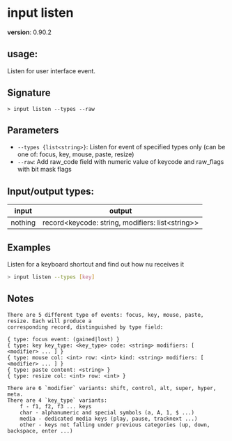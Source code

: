 # input listen

**version**: 0.90.2

## **usage**:

Listen for user interface event.

## Signature

`> input listen --types --raw`

## Parameters

- `--types {list<string>}`: Listen for event of specified types only (can be one of: focus, key, mouse, paste, resize)
- `--raw`: Add raw_code field with numeric value of keycode and raw_flags with bit mask flags

## Input/output types:

| input   | output                                               |
| ------- | ---------------------------------------------------- |
| nothing | record\<keycode: string, modifiers: list\<string\>\> |

## Examples

Listen for a keyboard shortcut and find out how nu receives it

```bash
> input listen --types [key]
```

## Notes

```text
There are 5 different type of events: focus, key, mouse, paste, resize. Each will produce a
corresponding record, distinguished by type field:
```

    { type: focus event: (gained|lost) }
    { type: key key_type: <key_type> code: <string> modifiers: [ <modifier> ... ] }
    { type: mouse col: <int> row: <int> kind: <string> modifiers: [ <modifier> ... ] }
    { type: paste content: <string> }
    { type: resize col: <int> row: <int> }

```
There are 6 `modifier` variants: shift, control, alt, super, hyper, meta.
There are 4 `key_type` variants:
    f - f1, f2, f3 ... keys
    char - alphanumeric and special symbols (a, A, 1, $ ...)
    media - dedicated media keys (play, pause, tracknext ...)
    other - keys not falling under previous categories (up, down, backspace, enter ...)
```
